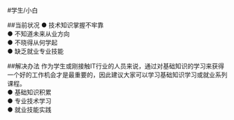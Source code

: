 #学生/小白

##当前状况
  ● 技术知识掌握不牢靠<br>
  ● 不知道未来从业方向<br>
  ● 不晓得从何学起<br>
  ● 缺乏就业专业技能<br>  
  
##解决办法
作为学生或刚接触IT行业的人员来说，通过对基础知识的学习来获得一个好的工作机会才是最重要的，因此建议大家可以学习基础知识学习或就业系列课程。<br>
  ● 基础知识积累<br>
  ● 专业技术学习<br>
  ● 就业技能实践<br>
